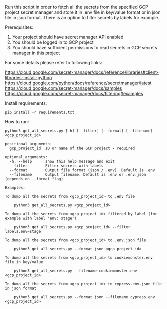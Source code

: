 Run this script in order to fetch all the secrets from the specified GCP project secret manager and store it in .env file in key/value format or in json file in json format.
There is an option to filter secrets by labels for example.

Prerequisites:

1. Your project should have secret manager API enabled
2. You should be logged in to GCP project 
3. You should have sufficient permissions to read secrets in GCP secrets manager in this project

For some details please refer to following links:
 
https://cloud.google.com/secret-manager/docs/reference/libraries#client-libraries-install-python
https://cloud.google.com/python/docs/reference/secretmanager/latest
https://cloud.google.com/secret-manager/docs/samples
https://cloud.google.com/secret-manager/docs/filtering#examples

Install requirements:
```
pip install -r requirements.txt
```

How to run:
```
python3 get_all_secrets.py [-h] [--filter] [--format] [--filename] <gcp_project_id>

positional arguments:
  gcp_project_id  ID or name of the GCP project - required

optional arguments:
  -h, --help      show this help message and exit
  --filter        Filter secrets with labels
  --format        Output file format (json / .env). Default is .env
  --filename      Output filename. Default is .env or .env.json (depends on --format flag)

Examples:

To dump all the secrets from <gcp_project_id> to .env file

    python3 get_all_secrets.py <gcp_project_id>
  
To dump all the secrets from <gcp_project_id> filtered by label (for example with label 'env: stage')

    python3 get_all_secrets.py <gcp_project_id> --filter labels.env=stage

To dump all the secrets from <gcp_project_id> to .env.json file

    python3 get_all_secrets.py --format json <gcp_project_id>

To dump all the secrets from <gcp_project_id> to cookiemonster.env file in key/value

    python3 get_all_secrets.py --filename cookiemonster.env <gcp_project_id>

To dump all the secrets from <gcp_project_id> to cypress.env.json file in json format

    python3 get_all_secrets.py --format json --filename cypress.env <gcp_project_id>
```
